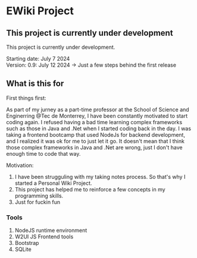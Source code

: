 # EWiki Project

## This project is currently under development

This project is currently under development.

Starting date: July 7 2024  
Version: 0.9: July 12 2024 -> Just a few steps behind the first release


## What is this for 

First things first: 
 
 As part of my jurney as a part-time professor at the School of Science and Enginerring @Tec de Monterrey, I have been constantly motivated to start coding again.
 I refused having a bad time learning complex frameworks such as those in Java and .Net when I started coding back in the day. I was taking a frontend bootcamp that used
 NodeJs for backend development, and I realized it was ok for me to just let it go. It doesn't mean that I think those complex frameworks in Java and .Net are wrong, just I don't have enough time to code that way.

 Motivation:

 1. I have been strugguling with my taking notes process. So that's why I started a Personal Wiki Project.
 2. This project has helped me to reinforce a few concepts in my programming skills.
 3. Just for fuckin fun

 ### Tools
 1. NodeJS runtime environment
 2. W2UI JS Frontend tools
 4. Bootstrap
 5. SQLite


